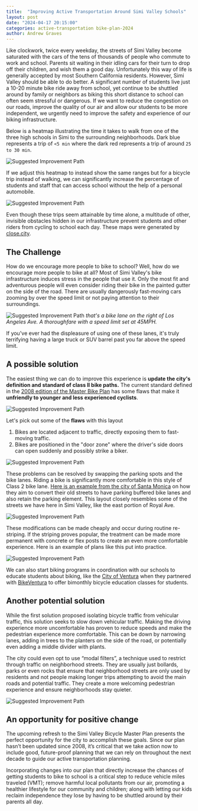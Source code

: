 ```yaml
---
title:  "Improving Active Transportation Around Simi Valley Schools"
layout: post
date: "2024-04-17 20:15:00"
categories: active-transportation bike-plan-2024
author: Andrew Graves
---
```


Like clockwork, twice every weekday, the streets of Simi Valley become saturated with the cars of the tens of thousands of people who commute to work and school. Parents sit waiting in their idling cars for their turn to drop off their children, and wish them a good day. Unfortunately this way of life is generally accepted by most Southern California residents. However, Simi Valley should be able to do better. A significant number of students live just a 10-20 minute bike ride away from school, yet continue to be shuttled around by family or neighbors as biking this short distance to school can often seem stressful or dangerous. If we want to reduce the congestion on our roads, improve the quality of our air and allow our students to be more independent, we urgently need to improve the safety and experience of our biking infrastructure. 

Below is a heatmap illustrating the time it takes to walk from one of the three high schools in Simi to the surrounding neighborhoods. Dark blue represents a trip of `<5 min` where the dark red represents a trip of around `25 to 30 min`.

![Suggested Improvement Path](/assets/2024-04-17/walk-map-highschools.png)

If we adjust this heatmap to instead show the same ranges but for a bicycle trip instead of walking, we can significantly increase the percentage of students and staff that can access school without the help of a personal automobile.

![Suggested Improvement Path](/assets/2024-04-17/bike-map-highschools.png)

Even though these trips seem attainable by time alone, a multitude of other, invisible obstacles hidden in our infrastructure prevent students and other riders from cycling to school each day. These maps were generated by [close.city][0].

## The Challenge
How do we encourage more people to bike to school? Well, how do we encourage more people to bike at all? Most of Simi Valley's bike infrastructure induces stress in the people that use it. Only the most fit and adventurous people will even consider riding their bike in the painted gutter on the side of the road. There are usually dangerously fast-moving cars zooming by over the speed limit or not paying attention to their surroundings. 

![Suggested Improvement Path](/assets/2024-04-17/la-ave-bike.png)
*that's a bike lane on the right of Los Angeles Ave. A thoroughfare with a speed limit set at 45MPH.*

If you've ever had the displeasure of using one of these lanes, it's truly terrifying having a large truck or SUV barrel past you far above the speed limit.

## A possible solution
The easiest thing we can do to improve this experience is **update the city's definition and standard of class II bike paths.** The current standard defined in the [2008 edition of the Master Bike Plan][1] has some flaws that make it **unfriendly to younger and less experienced cyclists**. 

![Suggested Improvement Path](/assets/2024-04-17/caltrans-class2.png)

Let's pick out some of the **flaws** with this layout
1. Bikes are located adjacent to traffic, directly exposing them to fast-moving traffic.
2. Bikes are positioned in the "door zone" where the driver's side doors can open suddenly and possibly strike a biker.

![Suggested Improvement Path](/assets/2024-04-17/door-in-face.png)

These problems can be resolved by swapping the parking spots and the bike lanes. Riding a bike is significantly more comfortable in this style of Class 2 bike lane. [Here is an example from the city of Santa Monica][2] on how they aim to convert their old streets to have parking buffered bike lanes and also retain the parking element. This layout closely resembles some of the streets we have here in Simi Valley, like the east portion of Royal Ave.

![Suggested Improvement Path](/assets/2024-04-17/sm-suggested-improvements.png)

These modifications can be made cheaply and occur during routine re-striping. If the striping proves popular, the treatment can be made more permanent with concrete or flex posts to create an even more comfortable experience. Here is an example of plans like this put into practice.

![Suggested Improvement Path](/assets/2024-04-17/2-4.png)

We can also start biking programs in coordination with our schools to educate students about biking, like the [City of Ventura][3] when they partnered with [BikeVentura][4] to offer bimonthly bicycle education classes for students.

## Another potential solution

While the first solution proposed isolating bicycle traffic from vehicular traffic, this solution seeks to slow down vehicular traffic. Making the driving experience more uncomfortable has proven to reduce speeds and make the pedestrian experience more comfortable. This can be down by narrowing lanes, adding in trees to the planters on the side of the road, or potentially even adding a middle divider with plants. 

The city could even opt to use “modal filters”, a technique used to restrict through traffic on neighborhood streets. They are usually just bollards, parks or even rocks that ensure that neighborhood streets are only used by residents and not people making longer trips attempting to avoid the main roads and potential traffic. They create a more welcoming pedestrian experience and ensure neighborhoods stay quieter.

![Suggested Improvement Path](/assets/front-page/20240218_205900_5837E17C.jpg)

## An opportunity for positive change
The upcoming refresh to the Simi Valley Bicycle Master Plan presents the perfect opportunity for the city to accomplish these goals. Since our plan hasn’t been updated since 2008, it’s critical that we take action now to include good, future-proof planning that we can rely on throughout the next decade to guide our active transportation planning.

Incorporating changes into our plan that directly increase the chances of getting students to bike to school is a critical step to reduce vehicle miles traveled (VMT); remove harmful local pollutants from our air, promoting a healthier lifestyle for our community and children; along with letting our kids reclaim independence they lose by having to be shuttled around by their parents all day.


[0]: https://close.city
[1]: https://www.simivalley.org/home/showdocument?id=328
[2]: https://www.santamonica.gov/Media/Mobility/BAPA/SANTA%20MONICA%20BAP%20Amendment%20FINAL.pdf
[3]: https://www.cityofventura.ca.gov/436/Bicycling-Education
[4]: https://bikeventura.org/